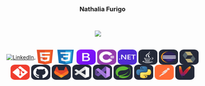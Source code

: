 <!-- markdownlint-disable MD033 MD041 -->
<h3 align="center" width=600& height=10 color=f75c7e>Nathalia Furigo</h3>&#8287;&#8287;&#8287;&#8287;&#8287;
<p align="center">
  <a>
    <img src="https://readme-typing-svg.demolab.com/?lines=Desenvolvedora Back-end Júnior Java/.NET&font=Fira%20Code&center=true&width=600&height=20&color=f75c7e&vCenter=true&pause=1000&size=20"/>          
  </a>&#8287;&#8287;&#8287;&#8287;&#8287;
</p>

<div align="center">
  <div style="display: inline_block"><br>
    <a href="https://www.linkedin.com/in/nathalia-furigo-968136113">
      <img align="center" alt="LinkedIn" height="40" width="40" title="LinkedIn" src="https://i.imgur.com/yRpa1dQ.png"/>
    </a
    <img align="center" alt="Angular" height="40" width="50" 
     src="https://cdn.jsdelivr.net/gh/devicons/devicon/icons/angularjs/angularjs-original.svg">
    <img align="center" alt="HTML" height="40" width="50"
      src="https://raw.githubusercontent.com/devicons/devicon/master/icons/html5/html5-original.svg">
    <img align="center" alt="CSS" height="40" width="50"
      src="https://raw.githubusercontent.com/devicons/devicon/master/icons/css3/css3-original.svg">
    <img align="center" alt="bootstrap" height="40" width="50"
      src="https://github.com/tandpfun/skill-icons/blob/main/icons/Bootstrap.svg">
    <img align="center" alt="cs" height="40" width="50"
      src="https://github.com/tandpfun/skill-icons/blob/main/icons/CS.svg">
    <img align="center" alt="Dotnet" height="40" width="50"
      src="https://github.com/tandpfun/skill-icons/blob/main/icons/DotNet.svg">
    <img align="center" alt="Java" height="40" width="50" 
      src="https://github.com/tandpfun/skill-icons/blob/main/icons/Java-Dark.svg">
    <img align="center" alt="eclipse" height="40" width="50"
      src="https://github.com/tandpfun/skill-icons/blob/main/icons/Eclipse-Dark.svg">
    <img align="center" alt="hibernate" height="40" width="50"
      src="https://github.com/tandpfun/skill-icons/blob/main/icons/Hibernate-Dark.svg">
    <img align="center" alt="git" height="40" width="50"
      src="https://github.com/tandpfun/skill-icons/blob/main/icons/Git.svg">
    <img align="center" alt="github" height="40" width="50"
      src="https://github.com/tandpfun/skill-icons/blob/main/icons/Github-Dark.svg">
    <img align="center" alt="gitlab" height="40" width="50"
      src="https://github.com/tandpfun/skill-icons/blob/main/icons/GitLab-Dark.svg">
    <img align="center" alt="VSCode" height="40" width="50"
      src="https://github.com/tandpfun/skill-icons/blob/main/icons/VSCode-Dark.svg">
    <img align="center" alt="VisualStudio" height="40" width="50"
      src="https://github.com/tandpfun/skill-icons/blob/main/icons/VisualStudio-Dark.svg">
    <img align="center" alt="Spring" height="40" width="50"
      src="https://github.com/tandpfun/skill-icons/blob/main/icons/Spring-Dark.svg">
    <img align="center" alt="Python" height="40" width="50"
      src="https://github.com/tandpfun/skill-icons/blob/main/icons/Python-Dark.svg">
    <img align="center" alt="Postman" height="40" width="50"
      src="https://github.com/tandpfun/skill-icons/blob/main/icons/Postman.svg">
    <img align="center" alt="Maven" height="40" width="50"
      src="https://github.com/tandpfun/skill-icons/blob/main/icons/Maven-Dark.svg">
          
</div>

